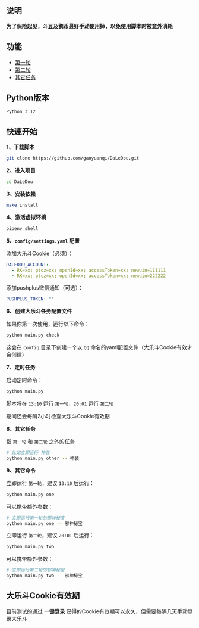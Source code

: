 ## 说明

**为了保险起见，斗豆及鹅币最好手动使用掉，以免使用脚本时被意外消耗**


## 功能

- [第一轮](https://www.gaoyuanqi.cn/python-daledou/?highlight=%E5%A4%A7%E4%B9%90%E6%96%97#%E7%AC%AC%E4%B8%80%E8%BD%AE) 
- [第二轮](https://www.gaoyuanqi.cn/python-daledou/?highlight=%E5%A4%A7%E4%B9%90%E6%96%97#%E7%AC%AC%E4%BA%8C%E8%BD%AE)
- [其它任务](https://www.gaoyuanqi.cn/python-daledou/?highlight=%E5%A4%A7%E4%B9%90%E6%96%97#%E5%85%B6%E5%AE%83%E4%BB%BB%E5%8A%A1)


## Python版本

```
Python 3.12
```


## 快速开始

**1、下载脚本**
```sh
git clone https://github.com/gaoyuanqi/DaLeDou.git
```

**2、进入项目**
```sh
cd DaLeDou
```

**3、安装依赖**
```sh
make install
```

**4、激活虚拟环境**
```sh
pipenv shell
```

**5、`config/settings.yaml` 配置**

添加大乐斗Cookie（必须）：
```yaml
DALEDOU_ACCOUNT:
  - RK=xx; ptcz=xx; openId=xx; accessToken=xx; newuin=111111
  - RK=xx; ptcz=xx; openId=xx; accessToken=xx; newuin=222222
```

添加pushplus微信通知（可选）：
```yaml
PUSHPLUS_TOKEN: ""
```

**6、创建大乐斗任务配置文件**

如果你第一次使用，运行以下命令：
```sh
python main.py check
```
这会在 `config` 目录下创建一个以 `QQ` 命名的yaml配置文件（大乐斗Cookie有效才会创建）

**7、定时任务**

启动定时命令：
```sh
python main.py
```
脚本将在 `13:10` 运行 `第一轮`，`20:01` 运行 `第二轮`

期间还会每隔2小时检查大乐斗Cookie有效期

**8、其它任务**

指 `第一轮` 和 `第二轮` 之外的任务

```sh
# 比如立即运行 神装
python main.py other -- 神装
```

**9、其它命令**

立即运行 `第一轮`，建议 `13:10` 后运行：
```sh
python main.py one
```

可以携带额外参数：
```sh
# 立即运行第一轮的邪神秘宝
python main.py one -- 邪神秘宝
```

立即运行 `第二轮`，建议 `20:01` 后运行：
```sh
python main.py two
```

可以携带额外参数：
```sh
# 立即运行第二轮的邪神秘宝
python main.py two -- 邪神秘宝
```


## 大乐斗Cookie有效期

目前测试的通过 **一键登录** 获得的Cookie有效期可以永久，但需要每隔几天手动登录大乐斗
